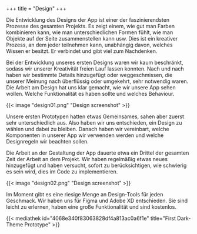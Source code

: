 +++
title = "Design"
+++

Die Entwicklung des Designs der App ist einer der faszinierendsten Prozesse des gesamten
Projekts. Es zeigt einem, wie gut man Farben kombinieren kann, wie man unterschiedlichen
Formen fühlt, wie man Objekte auf der Seite zusammenstellen kann usw. Dies ist ein
kreativer Prozess, an dem jeder teilnehmen kann, unabhängig davon, welches Wissen er
besitzt. Er verbindet und gibt viel zum Nachdenken.

Bei der Entwicklung unseres ersten Designs waren wir kaum beschränkt, sodass wir
unserer Kreativität freien Lauf lassen konnten. Nach und nach haben wir bestimmte Details
hinzugefügt oder weggeschmissen, die unserer Meinung nach überflüssig oder umgekehrt,
sehr notwendig waren. Die Arbeit am Design hat uns klar gemacht, wie wir unsere App
sehen wollen. Welche Funktionalität es haben sollte und welches Behaviour.

{{< image "design01.png" "Design screenshot" >}}

Unsere ersten Prototypen hatten etwas Gemeinsames, sahen aber zuerst sehr
unterschiedlich aus. Also haben wir uns entschieden, ein Design zu wählen und dabei zu
bleiben. Danach haben wir vereinbart, welche Komponenten in unserer App wir verwenden
werden und welche Designregeln wir beachten sollen.

Die Arbeit an der Gestaltung der App dauerte etwa ein Drittel der gesamten Zeit der Arbeit
an dem Projekt. Wir haben regelmäßig etwas neues hinzugefügt und haben versucht, sofort
zu berücksichtigen, wie schwierig es sein wird, dies im Code zu implementieren.

{{< image "design02.png" "Design screenshot" >}}

Im Moment gibt es eine riesige Menge an Design-Tools für jeden Geschmack. Wir haben
uns für Figma und Adobe XD entschieden. Sie sind leicht zu erlernen, haben eine große
Funktionalität und sind kostenlos.

{{< mediathek id="4068e340f83063828df4a813ac0a6f1e" title="First Dark-Theme Prototype" >}}





